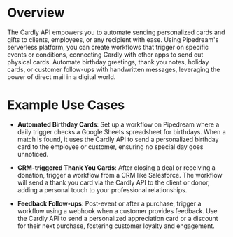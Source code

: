 # Overview

The Cardly API empowers you to automate sending personalized cards and gifts to clients, employees, or any recipient with ease. Using Pipedream's serverless platform, you can create workflows that trigger on specific events or conditions, connecting Cardly with other apps to send out physical cards. Automate birthday greetings, thank you notes, holiday cards, or customer follow-ups with handwritten messages, leveraging the power of direct mail in a digital world.

# Example Use Cases

- **Automated Birthday Cards**: Set up a workflow on Pipedream where a daily trigger checks a Google Sheets spreadsheet for birthdays. When a match is found, it uses the Cardly API to send a personalized birthday card to the employee or customer, ensuring no special day goes unnoticed.

- **CRM-triggered Thank You Cards**: After closing a deal or receiving a donation, trigger a workflow from a CRM like Salesforce. The workflow will send a thank you card via the Cardly API to the client or donor, adding a personal touch to your professional relationships.

- **Feedback Follow-ups**: Post-event or after a purchase, trigger a workflow using a webhook when a customer provides feedback. Use the Cardly API to send a personalized appreciation card or a discount for their next purchase, fostering customer loyalty and engagement.
